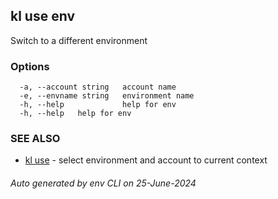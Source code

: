 ## kl use env

Switch to a different environment



### Options

```
  -a, --account string   account name
  -e, --envname string   environment name
  -h, --help             help for env
  -h, --help   help for env
```

### SEE ALSO

* [kl use](kl_use.md)  - select environment and account to current context

###### Auto generated by env CLI on 25-June-2024
